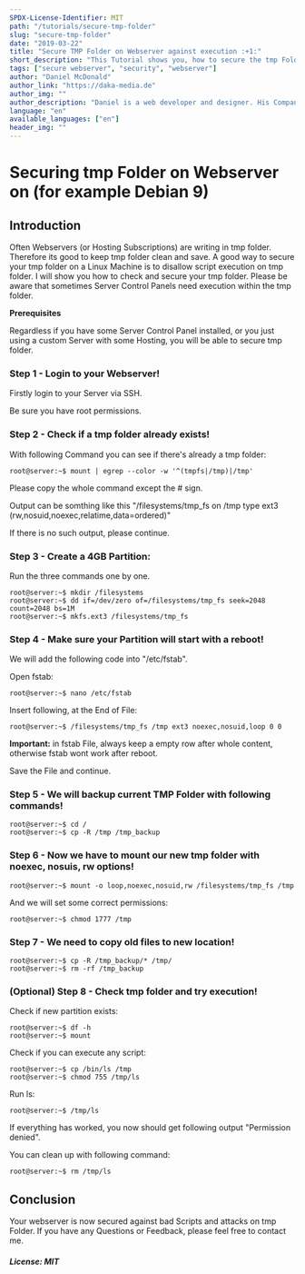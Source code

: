 ```yaml
---
SPDX-License-Identifier: MIT
path: "/tutorials/secure-tmp-folder"
slug: "secure-tmp-folder"
date: "2019-03-22"
title: "Secure TMP Folder on Webserver against execution :+1:"
short_description: "This Tutorial shows you, how to secure the tmp Folder within a Webserver, against script execution"
tags: ["secure webserver", "security", "webserver"]
author: "Daniel McDonald"
author_link: "https://daka-media.de"
author_img: ""
author_description: "Daniel is a web developer and designer. His Company was founded in 2013"
language: "en"
available_languages: ["en"]
header_img: ""
---
```


<!-- This where the actual tutorial begins, with the title: -->

# Securing tmp Folder on Webserver on (for example Debian 9)

## Introduction

Often Webservers (or Hosting Subscriptions) are writing in tmp folder. Therefore its good to keep tmp folder clean and save. A good way to secure your tmp folder on a Linux Machine is to disallow script execution on tmp folder. I will show you how to check and secure your tmp folder. Please be aware that sometimes Server Control Panels need execution within the tmp folder.

**Prerequisites**

Regardless if you have some Server Control Panel installed, or you just using a custom Server with some Hosting, you will be able to secure tmp folder.

### Step 1 - Login to your Webserver!

Firstly login to your Server via SSH.

Be sure you have root permissions. 


### Step 2 - Check if a tmp folder already exists!

With following Command you can see if there's already a tmp folder:

```console
root@server:~$ mount | egrep --color -w '^(tmpfs|/tmp)|/tmp'
```
Please copy the whole command except the # sign.

Output can be somthing like this "/filesystems/tmp_fs on /tmp type ext3 (rw,nosuid,noexec,relatime,data=ordered)"

If there is no such output, please continue. 

### Step 3 - Create a 4GB Partition:

Run the three commands one by one.

```console
root@server:~$ mkdir /filesystems
root@server:~$ dd if=/dev/zero of=/filesystems/tmp_fs seek=2048 count=2048 bs=1M
root@server:~$ mkfs.ext3 /filesystems/tmp_fs
```

### Step 4 - Make sure your Partition will start with a reboot!

We will add the following code into "/etc/fstab".

Open fstab:

```console
root@server:~$ nano /etc/fstab
```

Insert following, at the End of File:

```console
root@server:~$ /filesystems/tmp_fs /tmp ext3 noexec,nosuid,loop 0 0
```
**Important:** in fstab File, always keep a empty row after whole content, otherwise fstab wont work after reboot. 

Save the File and continue.

### Step 5 - We will backup current TMP Folder with following commands!

```console
root@server:~$ cd /
root@server:~$ cp -R /tmp /tmp_backup
```

### Step 6 - Now we have to mount our new tmp folder with noexec, nosuis, rw options!

```console
root@server:~$ mount -o loop,noexec,nosuid,rw /filesystems/tmp_fs /tmp
```

And we will set some correct permissions:

```console
root@server:~$ chmod 1777 /tmp
```

### Step 7 - We need to copy old files to new location!

```console
root@server:~$ cp -R /tmp_backup/* /tmp/
root@server:~$ rm -rf /tmp_backup
```




### (Optional) Step 8 - Check tmp folder and try execution!

Check if new partition exists:

```console
root@server:~$ df -h
root@server:~$ mount
```

Check if you can execute any script: 

```console
root@server:~$ cp /bin/ls /tmp
root@server:~$ chmod 755 /tmp/ls
```

Run ls:

```console
root@server:~$ /tmp/ls
```

If everything has worked, you now should get following output "Permission denied".

You can clean up with following command: 

```console
root@server:~$ rm /tmp/ls
```

## Conclusion

Your webserver is now secured against bad Scripts and attacks on tmp Folder. If you have any Questions or Feedback, please feel free to contact me.


##### License: MIT

<!---

Contributors's Certificate of Origin

By making a contribution to this project, I certify that:

(a) The contribution was created in whole or in part by me and I have
    the right to submit it under the license indicated in the file; or

(b) The contribution is based upon previous work that, to the best of my
    knowledge, is covered under an appropriate license and I have the
    right under that license to submit that work with modifications,
    whether created in whole or in part by me, under the same license
    (unless I am permitted to submit under a different license), as
    indicated in the file; or

(c) The contribution was provided directly to me by some other person
    who certified (a), (b) or (c) and I have not modified it.

(d) I understand and agree that this project and the contribution are
    public and that a record of the contribution (including all personal
    information I submit with it, including my sign-off) is maintained
    indefinitely and may be redistributed consistent with this project
    or the license(s) involved.

Signed-off-by: Daniel McDonald - mail@danielmcdonald.de

-->
